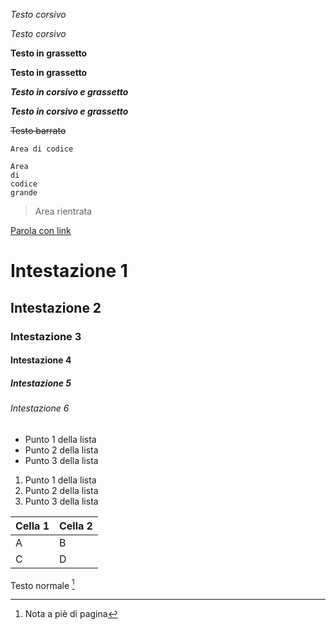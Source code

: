 *Testo corsivo*

_Testo corsivo_

**Testo in grassetto**

__Testo in grassetto__

***Testo in corsivo e grassetto***

___Testo in corsivo e grassetto___

~~Testo barrato~~

`Area di codice`

```
Area
di
codice
grande
```

> Area rientrata

[Parola con link](https://google.it)

# Intestazione 1

## Intestazione 2

### Intestazione 3

#### Intestazione 4

##### Intestazione 5

###### Intestazione 6

- Punto 1 della lista
- Punto 2 della lista
- Punto 3 della lista

1. Punto 1 della lista
0. Punto 2 della lista
0. Punto 3 della lista

|Cella 1|Cella 2|
|-|-|
|  A  |  B  |
|  C  |  D  |

Testo normale [^1]
[^1]: Nota a piè di pagina

